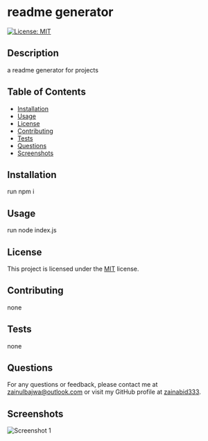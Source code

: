 
# readme generator

[![License: MIT](https://img.shields.io/badge/License-MIT-yellow.svg)](https://opensource.org/licenses/MIT)

## Description
a readme generator for projects

## Table of Contents
- [Installation](#installation)
- [Usage](#usage)
- [License](#license)
- [Contributing](#contributing)
- [Tests](#tests)
- [Questions](#questions)
- [Screenshots](#screenshots)

## Installation
run npm i

## Usage
run node index.js

## License
This project is licensed under the [MIT](https://opensource.org/licenses/MIT) license.

## Contributing
none

## Tests
none

## Questions
For any questions or feedback, please contact me at zainulbajwa@outlook.com or visit my GitHub profile at [zainabid333](https://github.com/zainabid333).

## Screenshots

![Screenshot 1]()


